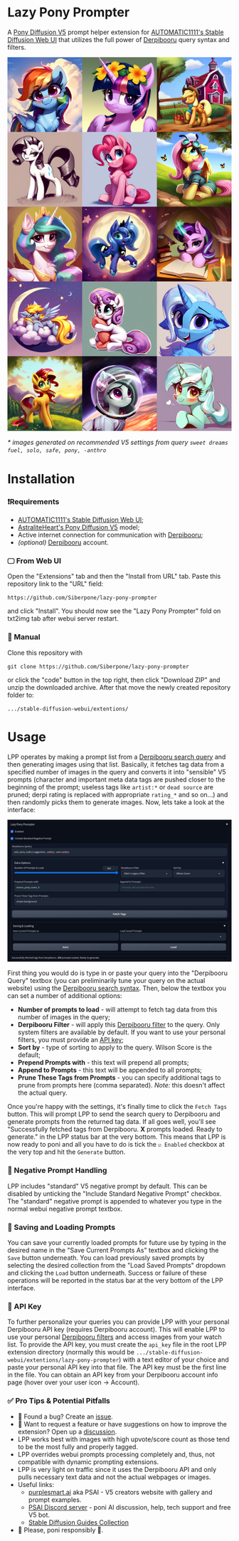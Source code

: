 # Lazy Pony Prompter

A [Pony Diffusion V5](https://civitai.com/models/95367/pony-diffusion-v5) prompt helper extension for [AUTOMATIC1111's Stable Diffusion Web UI](https://github.com/AUTOMATIC1111/stable-diffusion-webui) that utilizes the full power of [Derpibooru](https://derpibooru.org) query syntax and filters.

![showcase](showcase.jpg)

*\* images generated on recommended V5 settings from query `sweet dreams fuel, solo, safe, pony, -anthro`*

# Installation

### ❗Requirements
* [AUTOMATIC1111's Stable Diffusion Web UI](https://github.com/AUTOMATIC1111/stable-diffusion-webui);
* [AstraliteHeart's Pony Diffusion V5](https://civitai.com/models/95367/pony-diffusion-v5) model;
* Active internet connection for communication with [Derpibooru](https://derpibooru.org);
* *(optional)* [Derpibooru](https://derpibooru.org) account.

### 🖵 From Web UI

Open the "Extensions" tab and then the "Install from URL" tab. Paste this repository link to the "URL" field:
```
https://github.com/Siberpone/lazy-pony-prompter
```

and click "Install". You should  now see the "Lazy Pony Prompter" fold on txt2img tab after webui server restart.

### 🙌 Manual
Clone this repository with
```
git clone https://github.com/Siberpone/lazy-pony-prompter
```
or click the "code" button in the top right, then click "Download ZIP" and unzip the downloaded archive. After that move the newly created repository folder to:
```
.../stable-diffusion-webui/extentions/
```

# Usage
LPP operates by making a prompt list from a [Derpibooru search query](https://derpibooru.org/pages/search_syntax) and then generating images using that list. Basically, it fetches tag data from a specified number of images in the query and converts it into "sensible" V5 prompts (character and important meta data tags are pushed closer to the beginning of the prompt; useless tags like `artist:*` or `dead source` are pruned; derpi rating is replaced with appropriate `rating_*` and so on...) and then randomly picks them to generate images. Now, lets take a look at the interface:

![LPP interface](extension.jpg)

First thing you would do is type in or paste your query into the "Derpibooru Query" textbox (you can preliminarily tune your query on the actual website) using the [Derpibooru search syntax](https://derpibooru.org/pages/search_syntax). Then, below the textbox you can set a number of additional options:

* **Number of prompts to load** - will attempt to fetch tag data from this number of images in the query;
* **Derpibooru Filter** - will apply this [Derpibooru filter](https://derpibooru.org/filters) to the query. Only system filters are available by default. If you want to use your personal filters, you must provide an [API key](#-api-key);
* **Sort by** - type of sorting to apply to the query. Wilson Score is the default;
* **Prepend Prompts with** - this text will prepend all prompts;
* **Append to Prompts** - this text will be appended to all prompts;
* **Prune These Tags from Prompts** - you can specify additional tags to prune from prompts here (comma separated). *Note:* this doesn't affect the actual query.

Once you're happy with the settings, it's finally time to click the `Fetch Tags` button. This will prompt LPP to send the search query to Derpibooru and generate prompts from the returned tag data. If all goes well, you'll see "Successfully fetched tags from Derpibooru. **X** prompts loaded. Ready to generate." in the LPP status bar at the very bottom. This means that LPP is now ready to poni and all you have to do is tick the `☑ Enabled` checkbox at the very top and hit the `Generate` button.

### 🚫 Negative Prompt Handling

LPP includes "standard" V5 negative prompt by default. This can be disabled by unticking the "Include Standard Negative Prompt" checkbox. The "standard" negative prompt is appended to whatever you type in the normal webui negative prompt textbox.

### 💾 Saving and Loading Prompts

You can save your currently loaded prompts for future use by typing in the desired name in the "Save Current Prompts As" textbox and clicking the `Save` button underneath. You can load previously saved prompts by selecting the desired collection from the "Load Saved Prompts" dropdown and clicking the `Load` button underneath. Success or failure of these operations will be reported in the status bar at the very bottom of the LPP interface.

### 🔑 API Key

To further personalize your queries you can provide LPP with your personal Derpibooru API key (requires Derpibooru account). This will enable LPP to use your personal [Derpibooru filters](https://derpibooru.org/filters) and access images from your watch list. To provide the API key, you must create the `api_key` file in the root LPP extension directory (normally this would be `.../stable-diffusion-webui/extentions/lazy-pony-prompter`) with a text editor of your choice and paste your personal API key into that file. The API key must be the first line in the file. You can obtain an API key from your Derpibooru account info page (hover over your user icon -> Account).

### ✅ Pro Tips & Potential Pitfalls
* 🐞 Found a bug? Create an [issue](https://github.com/Siberpone/lazy-pony-prompter/issues).
* 💬 Want to request a feature or have suggestions on how to improve the extension? Open up a [discussion](https://github.com/Siberpone/ponyverse/discussions).
* LPP works best with images with high upvote/score count as those tend to be the most fully and properly tagged.
* LPP overrides webui prompts processing completely and, thus, not compatible with dynamic prompting extensions.
* LPP is very light on traffic since it uses the Derpibooru API and only pulls necessary text data and not the actual webpages or images.
* Useful links:
    * [purplesmart.ai](https://purplesmart.ai) aka PSAI - V5 creators website with gallery and prompt examples.
    * [PSAI Discord server](http://discord.gg/94KqBcE) - poni AI discussion, help, tech support and free V5 bot.
    * [Stable Diffusion Guides Collection](https://rentry.org/sdgoldmine)
* 🐎 Please, poni responsibly 🐴.
